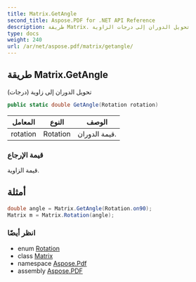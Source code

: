 ```yaml
---
title: Matrix.GetAngle
second_title: Aspose.PDF for .NET API Reference
description: طريقة Matrix. تحويل الدوران إلى درجات الزاوية
type: docs
weight: 240
url: /ar/net/aspose.pdf/matrix/getangle/
---
```

## طريقة Matrix.GetAngle

تحويل الدوران إلى زاوية (درجات)

```csharp
public static double GetAngle(Rotation rotation)
```

| المعامل | النوع | الوصف |
| --- | --- | --- |
| rotation | Rotation | قيمة الدوران. |

### قيمة الإرجاع

قيمة الزاوية.

## أمثلة

```csharp
double angle = Matrix.GetAngle(Rotation.on90);
Matrix m = Matrix.Rotation(angle);
```

### انظر أيضًا

* enum [Rotation](../../rotation/)
* class [Matrix](../)
* namespace [Aspose.Pdf](../../../aspose.pdf/)
* assembly [Aspose.PDF](../../../)